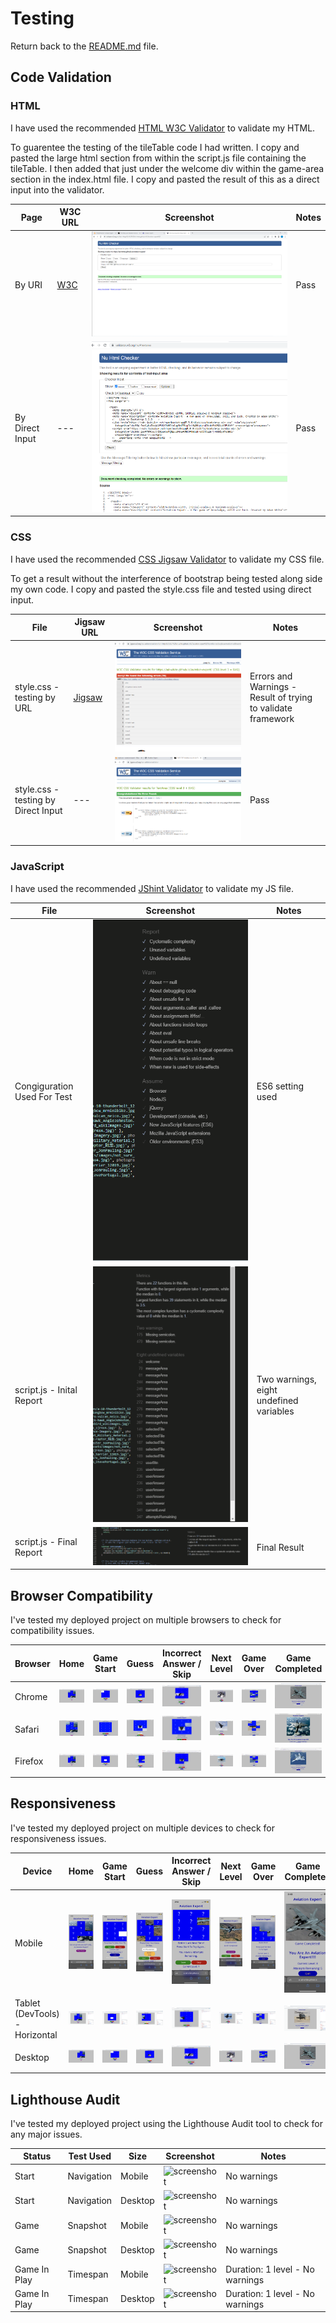# Testing

Return back to the [README.md](README.md) file.

## Code Validation

### HTML

I have used the recommended [HTML W3C Validator](https://validator.w3.org) to validate my HTML.

To guarentee the testing of the tileTable code I had written.
I copy and pasted the large html section from within the script.js file containing the tileTable.
I then added that just under the welcome div within the game-area section in the index.html file.
I copy and pasted the result of this as a direct input into the validator.

| Page | W3C URL | Screenshot | Notes |
| --- | --- | --- | --- |
| By URI | [W3C](https://validator.w3.org/nu/?doc=https%3A%2F%2FAd-White.github.io%2Faviation-expert%2Findex.html) | ![screenshot](documentation/validation/html_url.png) | Pass |
| By Direct Input| --- | ![screenshot](documentation/validation/html_direct_input.png) | Pass |


### CSS

I have used the recommended [CSS Jigsaw Validator](https://jigsaw.w3.org/css-validator) to validate my CSS file.

To get a result without the interference of bootstrap being tested along side my own code.
I copy and pasted the style.css file and tested using direct input.

| File | Jigsaw URL | Screenshot | Notes |
| --- | --- | --- | --- |
| style.css - testing by URL | [Jigsaw](https://jigsaw.w3.org/css-validator/validator?uri=https%3A%2F%2Fad-white.github.io%2Faviation-expert%2F&profile=css3svg&usermedium=all&warning=1&vextwarning=&lang=en) | ![screenshot](documentation/validation/css_url.png) | Errors and Warnings - Result of trying to validate framework |
| style.css - testing by Direct Input | --- | ![screenshot](documentation/validation/css_direct_input.png) | Pass |


### JavaScript

I have used the recommended [JShint Validator](https://jshint.com) to validate my JS file.

| File | Screenshot | Notes |
| --- | --- | --- |
| Congiguration Used For Test | ![screenshot](documentation/validation/jshint_config.png) | ES6 setting used |
| script.js - Inital Report| ![screenshot](documentation/validation/jshint_initial_report.png) | Two warnings, eight undefined variables |
| script.js - Final Report| ![screenshot](documentation/validation/jshint_final_report.png) | Final Result |


## Browser Compatibility

I've tested my deployed project on multiple browsers to check for compatibility issues.

| Browser | Home | Game Start | Guess | Incorrect Answer / Skip | Next Level | Game Over | Game Completed | Quit - Continue / Exit |  Notes |
| --- | --- | --- | --- | --- | --- | --- | --- | --- | --- | 
| Chrome | ![screenshot](documentation/chrome_desktop_home.png) | ![screenshot](documentation/chrome_desktop_start.png) | ![screenshot](documentation/chrome_desktop_guess.png) | ![screenshot](documentation/chrome_desktop_answer_incorrect.png) | ![screenshot](documentation/chrome_desktop_next_level.png) | ![screenshot](documentation/chrome_desktop_game_over.png) | ![screenshot](documentation/chrome_desktop_game_completed.png) | ![screenshot](documentation/chrome_desktop_quit.png) | Works as expected |
| Safari | ![screenshot](documentation/safari_laptop_home.png) | ![screenshot](documentation/safari_laptop_start.png) | ![screenshot](documentation/safari_laptop_guess.png) | ![screenshot](documentation/safari_laptop_answer_incorrect.png) | ![screenshot](documentation/safari_laptop_next_level.png) | ![screenshot](documentation/safari_laptop_game_over.png) | ![screenshot](documentation/safari_laptop_game_completed.png) | ![screenshot](documentation/safari_laptop_quit.png) | Works as expected | 
| Firefox |![screenshot](documentation/firefox_desktop_home.png) | ![screenshot](documentation/firefox_desktop_start.png) | ![screenshot](documentation/firefox_desktop_guess.png) | ![screenshot](documentation/firefox_desktop_answer_incorrect.png) | ![screenshot](documentation/firefox_desktop_next_level.png) | ![screenshot](documentation/firefox_desktop_game_over.png) | ![screenshot](documentation/firefox_desktop_game_completed.png) | ![screenshot](documentation/firefox_desktop_quit.png) | Works as expected | 


## Responsiveness

I've tested my deployed project on multiple devices to check for responsiveness issues.

| Device | Home | Game Start | Guess | Incorrect Answer / Skip | Next Level | Game Over | Game Completed | Quit - Continue / Exit |  Notes |
| --- | --- | --- | --- | --- | --- | --- | --- | --- | --- | 
| Mobile | ![screenshot](documentation/safari_mobile_home.png) | ![screenshot](documentation/safari_mobile_start.png) | ![screenshot](documentation/safari_mobile_guess.png) | ![screenshot](documentation/safari_mobile_answer_incorrect.png) | ![screenshot](documentation/safari_mobile_next_level.png) | ![screenshot](documentation/safari_mobile_game_over.png) | ![screenshot](documentation/safari_mobile_game_completed.png) | ![screenshot](documentation/safari_mobile_quit.png) | Works as expected |
| Tablet (DevTools) - Horizontal | ![screenshot](documentation/chrome_tablet_home.png) | ![screenshot](documentation/chrome_tablet_start.png) | ![screenshot](documentation/chrome_tablet_guess.png) | ![screenshot](documentation/chrome_tablet_answer_incorrect.png) | ![screenshot](documentation/chrome_tablet_next_level.png) | ![screenshot](documentation/chrome_tablet_game_over.png) | ![screenshot](documentation/chrome_tablet_game_completed.png) | ![screenshot](documentation/chrome_tablet_quit.png) | Works as expected |
| Desktop | ![screenshot](documentation/chrome_desktop_home.png) | ![screenshot](documentation/chrome_desktop_start.png) | ![screenshot](documentation/chrome_desktop_guess.png) | ![screenshot](documentation/chrome_desktop_answer_incorrect.png) | ![screenshot](documentation/chrome_desktop_next_level.png) | ![screenshot](documentation/chrome_desktop_game_over.png) | ![screenshot](documentation/chrome_desktop_game_completed.png) | ![screenshot](documentation/chrome_desktop_quit.png) |  Works as expected |


## Lighthouse Audit

I've tested my deployed project using the Lighthouse Audit tool to check for any major issues.

| Status | Test Used | Size | Screenshot | Notes |
| --- | --- | --- | --- | --- |
| Start | Navigation | Mobile | ![screenshot](documentation/lighthouse_navigation_mobile.png) | No warnings |
| Start | Navigation | Desktop | ![screenshot](documentation/lighthouse_navigation_desktop.png) | No warnings |
| Game | Snapshot | Mobile | ![screenshot](documentation/lighthouse_snapshot_mobile.png) | No warnings |
| Game | Snapshot | Desktop | ![screenshot](documentation/lighthouse_snapshot_desktop.png) | No warnings |
| Game In Play | Timespan | Mobile | ![screenshot](documentation/lighthouse_timespan_mobile.png) | Duration: 1 level - No warnings |
| Game In Play | Timespan| Desktop | ![screenshot](documentation/lighthouse_timespan_desktop.png) | Duration: 1 level - No warnings |


